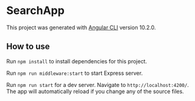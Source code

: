 # SearchApp

This project was generated with [Angular CLI](https://github.com/angular/angular-cli) version 10.2.0.

## How to use

Run `npm install` to install dependencies for this project.

Run `npm run middleware:start` to start Express server.

Run `npm run start` for a dev server. Navigate to `http://localhost:4200/`. The app will automatically reload if you change any of the source files.

